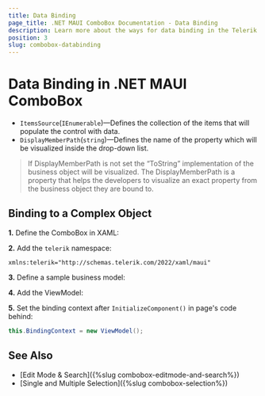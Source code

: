 ```yaml
---
title: Data Binding
page_title: .NET MAUI ComboBox Documentation - Data Binding
description: Learn more about the ways for data binding in the Telerik UI for .NET MAUI ComboBox control.
position: 3
slug: combobox-databinding
---
```


# Data Binding in .NET MAUI ComboBox

- `ItemsSource`(`IEnumerable`)&mdash;Defines the collection of the items that will populate the control with data.
- `DisplayMemberPath`(`string`)&mdash;Defines the name of the property which will be visualized inside the drop-down list.

> If DisplayMemberPath is not set the “ToString” implementation of the business object will be visualized. The DisplayMemberPath is a property that helps the developers to visualize an exact property from the business object they are bound to.

## Binding to a Complex Object

**1.** Define the ComboBox in XAML:

<snippet id='combobox-getting-started-complex-object-xaml'/>

**2.** Add the `telerik` namespace:

 ```XAML
xmlns:telerik="http://schemas.telerik.com/2022/xaml/maui"
 ```

**3.** Define a sample business model:

<snippet id='combobox-city-businessmodel'/>

**4.** Add the ViewModel:

<snippet id='combobox-cities-viewmodel'/>

**5.** Set the binding context after `InitializeComponent()` in page's code behind:

```C#
this.BindingContext = new ViewModel();
```

## See Also

- [Edit Mode & Search]({%slug combobox-editmode-and-search%}) 
- [Single and Multiple Selection]({%slug combobox-selection%})

